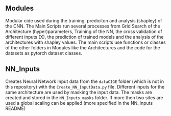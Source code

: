 ## Modules
Modular cide used during the training, prediciton and analysis (shapley) of the CNN. The Main Scripts run several processes from Grid Search of the Architecture (hyper)parameters, Training of the NN, the cross validation of different inputs (X), the prediction of trained models and the analysis of the architectures with shapley values. The main scripts use functions or classes of the other folders in Modules like the Architectures and the code for the datasets as pytorch dataset classes.

## NN_Inputs
Creates Neural Network Input data from the `dataCIGE` folder (which is not in this repository) with the `Create_NN_InputData.py` file. Different inputs for the same architecture are used by masking the input data. The masks are created and stored in the `NN_Inputs_masks` folder. If more then two sites are used a global scaling can be applied (more specified in the NN_Inputs README)
